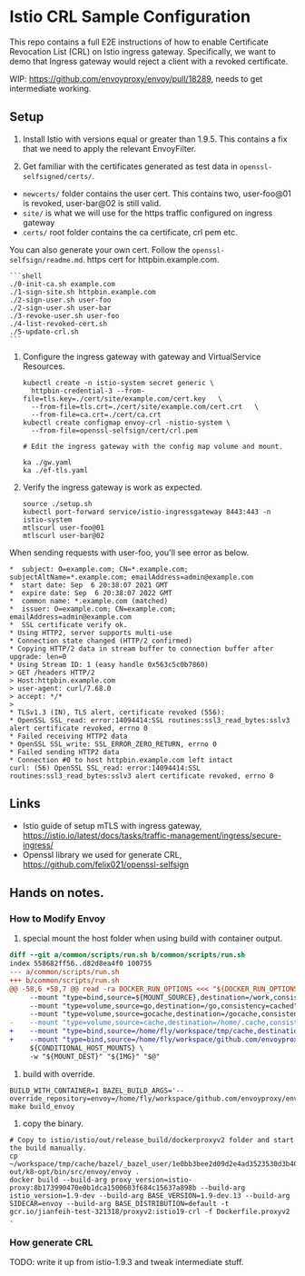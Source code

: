 # Istio CRL Sample Configuration

This repo contains a full E2E instructions of how to enable Certificate
Revocation List (CRL) on Istio ingress gateway. Specifically, we want to demo
that Ingress gateway would reject a client with a revoked certificate.

WIP: https://github.com/envoyproxy/envoy/pull/18289, needs to get intermediate working.

## Setup

1. Install Istio with versions equal or greater than 1.9.5. This contains a fix that we need to
apply the relevant EnvoyFilter.

1. Get familiar with the certificates generated as test data in `openssl-selfsigned/certs/`.

  - `newcerts/` folder contains the user cert. This contains two, user-foo@01 is revoked, user-bar@02
  is still valid.
  - `site/` is what we will use for the https traffic configured on ingress gateway
  - `certs/` root folder contains the ca certificate, crl pem etc.

You can also generate your own cert. Follow the `openssl-selfsign/readme.md`.
https cert for httpbin.example.com.

    ```shell
    ./0-init-ca.sh example.com
    ./1-sign-site.sh httpbin.example.com
    ./2-sign-user.sh user-foo
    ./2-sign-user.sh user-bar
    ./3-revoke-user.sh user-foo
    ./4-list-revoked-cert.sh
    ./5-update-crl.sh
    ```


1. Configure the ingress gateway with gateway and VirtualService Resources.

    ```shell
    kubectl create -n istio-system secret generic \
      httpbin-credential-3 --from-file=tls.key=./cert/site/example.com/cert.key   \
      --from-file=tls.crt=./cert/site/example.com/cert.crt   \
      --from-file=ca.crt=./cert/ca.crt
    kubectl create configmap envoy-crl -nistio-system \
      --from-file=openssl-selfsign/cert/crl.pem
    
    # Edit the ingress gateway with the config map volume and mount.

    ka ./gw.yaml
    ka ./ef-tls.yaml
    ```

1. Verify the ingress gateway is work as expected.

    ```shell
    source ./setup.sh
    kubectl port-forward service/istio-ingressgateway 8443:443 -n istio-system
    mtlscurl user-foo@01
    mtlscurl user-bar@02
    ```

When sending requests with user-foo, you'll see error as below.

```
*  subject: O=example.com; CN=*.example.com; subjectAltName=*.example.com; emailAddress=admin@example.com
*  start date: Sep  6 20:38:07 2021 GMT
*  expire date: Sep  6 20:38:07 2022 GMT
*  common name: *.example.com (matched)
*  issuer: O=example.com; CN=example.com; emailAddress=admin@example.com
*  SSL certificate verify ok.
* Using HTTP2, server supports multi-use
* Connection state changed (HTTP/2 confirmed)
* Copying HTTP/2 data in stream buffer to connection buffer after upgrade: len=0
* Using Stream ID: 1 (easy handle 0x563c5c0b7860)
> GET /headers HTTP/2
> Host:httpbin.example.com
> user-agent: curl/7.68.0
> accept: */*
>
* TLSv1.3 (IN), TLS alert, certificate revoked (556):
* OpenSSL SSL_read: error:14094414:SSL routines:ssl3_read_bytes:sslv3 alert certificate revoked, errno 0
* Failed receiving HTTP2 data
* OpenSSL SSL_write: SSL_ERROR_ZERO_RETURN, errno 0
* Failed sending HTTP2 data
* Connection #0 to host httpbin.example.com left intact
curl: (56) OpenSSL SSL_read: error:14094414:SSL routines:ssl3_read_bytes:sslv3 alert certificate revoked, errno 0
```

## Links

- Istio guide of setup mTLS with ingress gateway, https://istio.io/latest/docs/tasks/traffic-management/ingress/secure-ingress/
- Openssl library we used for generate CRL, https://github.com/felix021/openssl-selfsign


## Hands on notes.

### How to Modify Envoy


1. special mount the host folder when using build with container output.

```diff
diff --git a/common/scripts/run.sh b/common/scripts/run.sh
index 558682ff56..d82d8ea4f0 100755
--- a/common/scripts/run.sh
+++ b/common/scripts/run.sh
@@ -58,6 +58,7 @@ read -ra DOCKER_RUN_OPTIONS <<< "${DOCKER_RUN_OPTIONS:-}"
     --mount "type=bind,source=${MOUNT_SOURCE},destination=/work,consistency=cached" \
     --mount "type=volume,source=go,destination=/go,consistency=cached" \
     --mount "type=volume,source=gocache,destination=/gocache,consistency=cached" \
-    --mount "type=volume,source=cache,destination=/home/.cache,consistency=cached" \
+    --mount "type=bind,source=/home/fly/workspace/tmp/cache,destination=/home/.cache,consistency=cached" \
+    --mount "type=bind,source=/home/fly/workspace/github.com/envoyproxy/envoy,destination=/home/fly/workspace/github.com/envoyproxy/envoy,consistency=cached" \
     ${CONDITIONAL_HOST_MOUNTS} \
     -w "${MOUNT_DEST}" "${IMG}" "$@"
```


1. build with override.

```shell
BUILD_WITH_CONTAINER=1 BAZEL_BUILD_ARGS='--override_repository=envoy=/home/fly/workspace/github.com/envoyproxy/envoy' make build_envoy
```


1. copy the binary.

```shell
# Copy to istio/istio/out/release_build/dockerproxyv2 folder and start the build manually.
cp  ~/workspace/tmp/cache/bazel/_bazel_user/1e0bb3bee2d09d2e4ad3523530d3b40c/execroot/io_istio_proxy/bazel-out/k8-opt/bin/src/envoy/envoy .
docker build --build-arg proxy_version=istio-proxy:8b173990470e0b1dca1500603f684c15637a898b --build-arg istio_version=1.9-dev --build-arg BASE_VERSION=1.9-dev.13 --build-arg SIDECAR=envoy --build-arg BASE_DISTRIBUTION=default -t gcr.io/jianfeih-test-321318/proxyv2:istio19-crl -f Dockerfile.proxyv2 .
```

### How generate CRL

TODO: write it up from istio-1.9.3 and tweak intermediate stuff.
